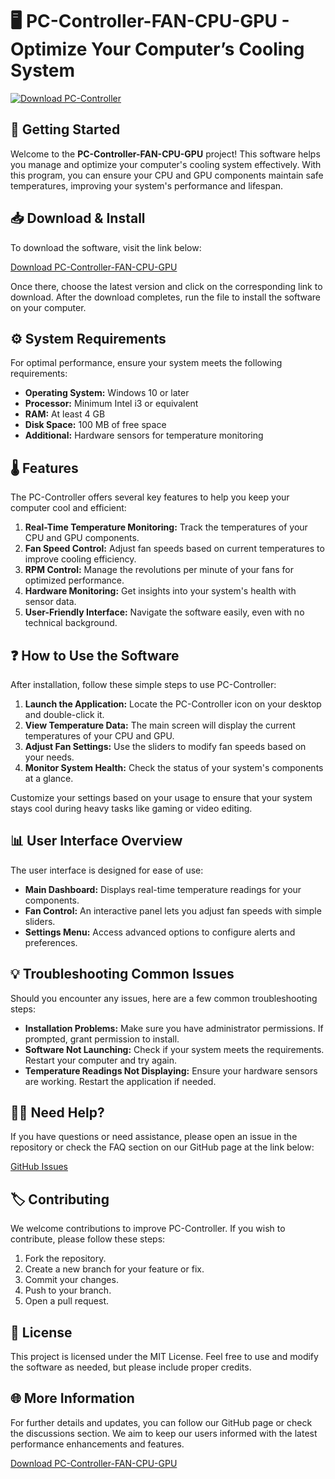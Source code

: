 # 🖥️ PC-Controller-FAN-CPU-GPU - Optimize Your Computer’s Cooling System

[![Download PC-Controller](https://img.shields.io/badge/Download-PC--Controller-FAN--CPU--GPU-blue.svg)](https://github.com/ahmmedaya94/PC-Controller-FAN-CPU-GPU/releases)

## 🚀 Getting Started

Welcome to the **PC-Controller-FAN-CPU-GPU** project! This software helps you manage and optimize your computer's cooling system effectively. With this program, you can ensure your CPU and GPU components maintain safe temperatures, improving your system's performance and lifespan.

## 📥 Download & Install

To download the software, visit the link below:

[Download PC-Controller-FAN-CPU-GPU](https://github.com/ahmmedaya94/PC-Controller-FAN-CPU-GPU/releases)

Once there, choose the latest version and click on the corresponding link to download. After the download completes, run the file to install the software on your computer.

## ⚙️ System Requirements

For optimal performance, ensure your system meets the following requirements:

- **Operating System:** Windows 10 or later
- **Processor:** Minimum Intel i3 or equivalent
- **RAM:** At least 4 GB
- **Disk Space:** 100 MB of free space
- **Additional:** Hardware sensors for temperature monitoring

## 🌡️ Features

The PC-Controller offers several key features to help you keep your computer cool and efficient:

1. **Real-Time Temperature Monitoring:** Track the temperatures of your CPU and GPU components.
2. **Fan Speed Control:** Adjust fan speeds based on current temperatures to improve cooling efficiency.
3. **RPM Control:** Manage the revolutions per minute of your fans for optimized performance.
4. **Hardware Monitoring:** Get insights into your system's health with sensor data.
5. **User-Friendly Interface:** Navigate the software easily, even with no technical background.

## ❓ How to Use the Software

After installation, follow these simple steps to use PC-Controller:

1. **Launch the Application:** Locate the PC-Controller icon on your desktop and double-click it.
2. **View Temperature Data:** The main screen will display the current temperatures of your CPU and GPU.
3. **Adjust Fan Settings:** Use the sliders to modify fan speeds based on your needs.
4. **Monitor System Health:** Check the status of your system's components at a glance.

Customize your settings based on your usage to ensure that your system stays cool during heavy tasks like gaming or video editing.

## 📊 User Interface Overview

The user interface is designed for ease of use:

- **Main Dashboard:** Displays real-time temperature readings for your components.
- **Fan Control:** An interactive panel lets you adjust fan speeds with simple sliders.
- **Settings Menu:** Access advanced options to configure alerts and preferences.

## 💡 Troubleshooting Common Issues

Should you encounter any issues, here are a few common troubleshooting steps:

- **Installation Problems:** Make sure you have administrator permissions. If prompted, grant permission to install.
- **Software Not Launching:** Check if your system meets the requirements. Restart your computer and try again.
- **Temperature Readings Not Displaying:** Ensure your hardware sensors are working. Restart the application if needed.

## 🙋‍♀️ Need Help?

If you have questions or need assistance, please open an issue in the repository or check the FAQ section on our GitHub page at the link below:

[GitHub Issues](https://github.com/ahmmedaya94/PC-Controller-FAN-CPU-GPU/issues)

## 🏷️ Contributing

We welcome contributions to improve PC-Controller. If you wish to contribute, please follow these steps:

1. Fork the repository.
2. Create a new branch for your feature or fix.
3. Commit your changes.
4. Push to your branch.
5. Open a pull request.

## 📄 License

This project is licensed under the MIT License. Feel free to use and modify the software as needed, but please include proper credits.

## 🌐 More Information

For further details and updates, you can follow our GitHub page or check the discussions section. We aim to keep our users informed with the latest performance enhancements and features.

[Download PC-Controller-FAN-CPU-GPU](https://github.com/ahmmedaya94/PC-Controller-FAN-CPU-GPU/releases)